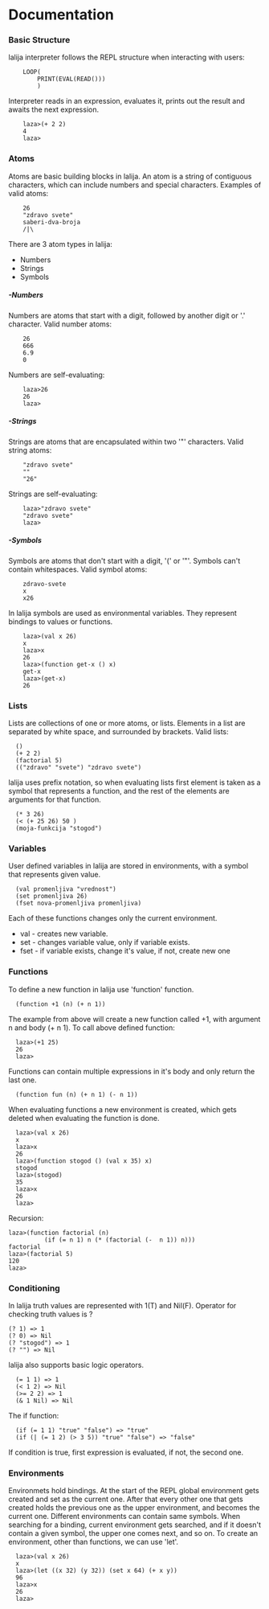 # Documentation
### Basic Structure
lalija interpreter follows the REPL structure when interacting with users:
```
    LOOP(
        PRINT(EVAL(READ()))
        )
```
Interpreter reads in an expression, evaluates it, prints out the result and awaits the next expression.
```
    laza>(+ 2 2)
    4
    laza>
``` 
### Atoms
Atoms are basic building blocks in lalija. 
An atom is a string of contiguous characters, 
which can include numbers and special characters.
Examples of valid atoms:
```
    26
    "zdravo svete"
    saberi-dva-broja
    /|\
``` 
There are 3 atom types in lalija:
- Numbers
- Strings
- Symbols
##### -Numbers
Numbers are atoms that start with a digit, followed by another digit or '.' character.
Valid number atoms:
```
    26
    666
    6.9
    0
``` 
Numbers are self-evaluating:
```
    laza>26
    26
    laza>
``` 
##### -Strings
Strings are atoms that are encapsulated within two '"' characters.
Valid string atoms:
```
    "zdravo svete"
    ""
    "26"
``` 
Strings are self-evaluating:
```
    laza>"zdravo svete"
    "zdravo svete"
    laza>
``` 
##### -Symbols
Symbols are atoms that don't start with a digit, '(' or '"'. Symbols can't contain whitespaces.
Valid symbol atoms:
```
    zdravo-svete
    x
    x26
``` 
In lalija symbols are used as environmental variables.
They represent bindings to values or functions.
```
    laza>(val x 26)
    x
    laza>x
    26
    laza>(function get-x () x)
    get-x
    laza>(get-x)
    26
``` 
 ### Lists
 Lists are collections of one or more atoms, or lists.
 Elements in a list are separated by white space, and surrounded by brackets.
 Valid lists:
 ```
   ()
   (+ 2 2)
   (factorial 5)
   (("zdravo" "svete") "zdravo svete")
``` 
lalija uses prefix notation, so when evaluating lists first element
is taken as a symbol that represents a function, 
and the rest of the elements are arguments for that function.
 ```
   (* 3 26)
   (< (+ 25 26) 50 )
   (moja-funkcija "stogod")
``` 
  ### Variables
  User defined variables in lalija are stored in environments, with a
  symbol that represents given value.
  ```
    (val promenljiva "vrednost")
    (set promenljiva 26)
    (fset nova-promenljiva promenljiva)
``` 
  Each of these functions changes only the current environment.
  - val - creates new variable.
  - set - changes variable value, only if variable exists.
  - fset - if variable exists, change it's value, if not, create new one
 ### Functions
To define a new function in lalija use 'function' function.
  ```
    (function +1 (n) (+ n 1))
``` 
The example from above will create a new function called +1,
with argument n and body (+ n 1).
To call above defined function:
  ```
    laza>(+1 25)
    26
    laza>
``` 
Functions can contain multiple expressions in it's body and only return the last one.
  ```
    (function fun (n) (+ n 1) (- n 1))
``` 
When evaluating functions a new environment is created, which gets deleted when evaluating the function is done.
  ```
    laza>(val x 26)
    x
    laza>x
    26
    laza>(function stogod () (val x 35) x)
    stogod
    laza>(stogod)
    35
    laza>x 
    26
    laza>
``` 
Recursion:
  ```
  laza>(function factorial (n) 
            (if (= n 1) n (* (factorial (-  n 1)) n)))
factorial
laza>(factorial 5)
120
laza>
``` 
### Conditioning
In lalija truth values are represented with 1(T) and Nil(F).
Operator for checking truth values is ?
  ```
  (? 1) => 1
  (? 0) => Nil
  (? "stogod") => 1
  (? "") => Nil
``` 
lalija also supports basic logic operators.
```
  (= 1 1) => 1
  (< 1 2) => Nil
  (>= 2 2) => 1
  (& 1 Nil) => Nil
``` 
The if function:
```
  (if (= 1 1) "true" "false") => "true"
  (if (| (= 1 2) (> 3 5)) "true" "false") => "false"
``` 
If condition is true, first expression is evaluated, if not, the second one.
### Environments
Environmets hold bindings.
At the start of the REPL global environment gets created and set as the
current one. After that every other one that gets created holds the 
previous one as the upper environment, and becomes the current one.
Different environments can contain same symbols.
When searching for a binding, current environment gets searched, and
if it doesn't contain a given symbol, the upper one comes next, 
and so on.
To create an environment, other than functions, we can use 'let'.
```
  laza>(val x 26)
  x
  laza>(let ((x 32) (y 32)) (set x 64) (+ x y))
  96   
  laza>x
  26
  laza>
``` 

